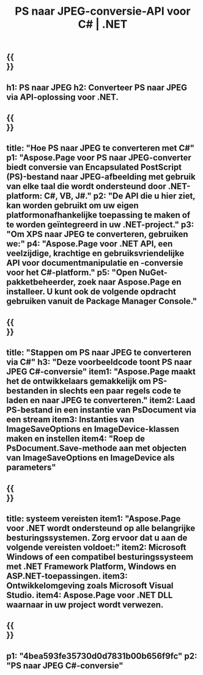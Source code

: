 ﻿---
translation: true
template: /_templates/_conversion-child-net.md
title: PS naar JPEG-conversie-API voor C# |  .NET
url: /net/conversion/ps-to-jpeg/
description: Voorbeeldcode voor conversie van PS naar JPEG C#. Gebruik API-voorbeeldcode voor batch-PS-bestanden naar JPEG-conversie binnen VB.NET, Asp.NET of een op .NET gebaseerde toepassing.
informat: PS
outformat: JPEG
otherformats: XPS EPS
---

{{<section banner>}}
---
h1: PS naar JPEG
h2: Converteer PS naar JPEG via API-oplossing voor .NET.
---

{{<section overview>}}
---
title: "Hoe PS naar JPEG te converteren met C#"
p1: "Aspose.Page voor PS naar JPEG-converter biedt conversie van Encapsulated PostScript (PS)-bestand naar JPEG-afbeelding met gebruik van elke taal die wordt ondersteund door .NET-platform: C#, VB, J#."
p2: "De API die u hier ziet, kan worden gebruikt om uw eigen platformonafhankelijke toepassing te maken of te worden geïntegreerd in uw .NET-project."
p3: "Om XPS naar JPEG te converteren, gebruiken we:"
p4: "Aspose.Page voor .NET API, een veelzijdige, krachtige en gebruiksvriendelijke API voor documentmanipulatie en -conversie voor het C#-platform."
p5: "Open NuGet-pakketbeheerder, zoek naar Aspose.Page en installeer. U kunt ook de volgende opdracht gebruiken vanuit de Package Manager Console."
---

{{<section feature1>}}
---
title: "Stappen om PS naar JPEG te converteren via C#"
h3: "Deze voorbeeldcode toont PS naar JPEG C#-conversie"
item1: "Aspose.Page maakt het de ontwikkelaars gemakkelijk om PS-bestanden in slechts een paar regels code te laden en naar JPEG te converteren."
item2: Laad PS-bestand in een instantie van PsDocument via een stream
item3: Instanties van ImageSaveOptions en ImageDevice-klassen maken en instellen
item4: "Roep de PsDocument.Save-methode aan met objecten van ImageSaveOptions en ImageDevice als parameters"
---

{{<section feature2>}}
---
title: systeem vereisten
item1: "Aspose.Page voor .NET wordt ondersteund op alle belangrijke besturingssystemen. Zorg ervoor dat u aan de volgende vereisten voldoet:"
item2: Microsoft Windows of een compatibel besturingssysteem met .NET Framework Platform, Windows en ASP.NET-toepassingen.
item3: Ontwikkelomgeving zoals Microsoft Visual Studio.
item4: Aspose.Page voor .NET DLL waarnaar in uw project wordt verwezen.
---

{{<section gist>}}
---
p1: "4bea593fe35730d0d7831b00b656f9fc"
p2: "PS naar JPEG C#-conversie"
---
